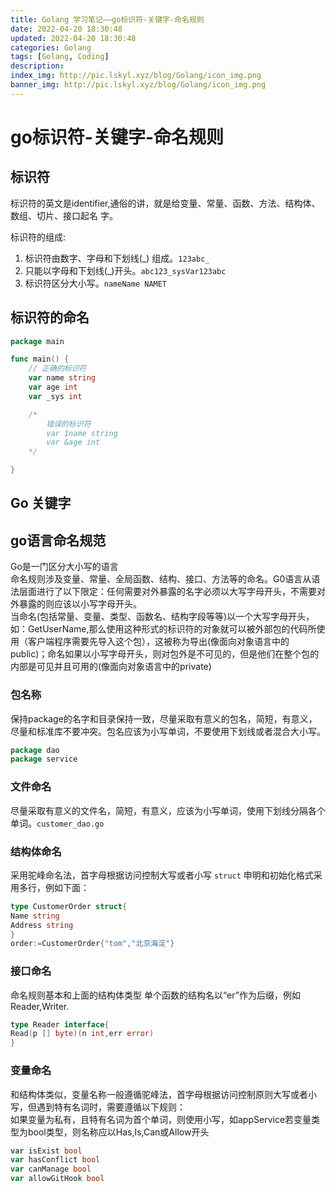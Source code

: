 ```yaml
---
title: Golang 学习笔记——go标识符-关键字-命名规则
date: 2022-04-20 18:30:48
updated: 2022-04-20 18:30:48
categories: Golang
tags: [Golang, Coding]
description: 
index_img: http://pic.lskyl.xyz/blog/Golang/icon_img.png
banner_img: http://pic.lskyl.xyz/blog/Golang/icon_img.png
---
```


# go标识符-关键字-命名规则

## 标识符
标识符的英文是identifier,通俗的讲，就是给变量、常量、函数、方法、结构体、数组、切片、接口起名
字。  

标识符的组成:  
1. 标识符由数字、字母和下划线(_) 组成。`123abc_`  
2. 只能以字母和下划线(_)开头。`abc123_sysVar123abc`    
3. 标识符区分大小写。`nameName NAMET`  

## 标识符的命名

```go
package main

func main() {
	// 正确的标识符
	var name string
	var age int
	var _sys int

	/*
		错误的标识符
		var 1name string
		var &age int
	*/

}
```

## Go 关键字

## go语言命名规范  

Go是一门区分大小写的语言  
命名规则涉及变量、常量、全局函数、结构、接口、方法等的命名。G0语言从语法层面进行了以下限定：任何需要对外暴露的名字必须以大写字母开头，不需要对外暴露的则应该以小写字母开头。  
当命名(包括常量、变量、类型、函数名、结构字段等等)以一个大写字母开头，如：GetUserName,那么使用这种形式的标识符的对象就可以被外部包的代码所使用（客户端程序需要先导入这个包），这被称为导出(像面向对象语言中的public)；命名如果以小写字母开头，则对包外是不可见的，但是他们在整个包的内部是可见并且可用的(像面向对象语言中的private)  

### 包名称

保持package的名字和目录保持一致，尽量采取有意义的包名，简短，有意义，尽量和标准库不要冲突。包名应该为小写单词，不要使用下划线或者混合大小写。  

```go
package dao  
package service
```

### 文件命名

尽量采取有意义的文件名，简短，有意义，应该为小写单词，使用下划线分隔各个单词。`customer_dao.go`

### 结构体命名  

采用驼峰命名法，首字母根据访问控制大写或者小写 `struct` 申明和初始化格式采用多行，例如下面：

```go
type CustomerOrder struct{
Name string
Address string
}
order:=CustomerOrder{"tom","北京海淀"}
```

### 接口命名  

命名规则基本和上面的结构体类型
单个函数的结构名以“er”作为后缀，例如Reader,Writer.

```go
type Reader interface{
Read(p [] byte)(n int,err error)
}
```

### 变量命名

和结构体类似，变量名称一般遵循驼峰法，首字母根据访问控制原则大写或者小写，但遇到特有名词时，需要遵循以下规则：  
如果变量为私有，且特有名词为首个单词，则使用小写，如appService若变量类型为bool类型，则名称应以Has,Is,Can或Allow开头  

```go
var isExist bool
var hasConflict bool
var canManage bool
var allowGitHook bool
```